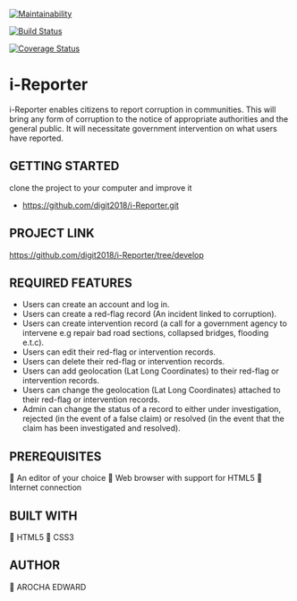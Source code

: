 [![Maintainability](https://api.codeclimate.com/v1/badges/3cf0a8a52ad91f1999a8/maintainability)](https://codeclimate.com/github/digit2018/i-Reporter/maintainability)

[![Build Status](https://travis-ci.org/digit2018/i-Reporter.svg?branch=develop)](https://travis-ci.org/digit2018/i-Reporter)

[![Coverage Status](https://coveralls.io/repos/github/digit2018/i-Reporter/badge.svg?branch=develop)](https://coveralls.io/github/digit2018/i-Reporter?branch=develop)

# i-Reporter 
i-Reporter enables citizens to report corruption in communities. This will bring any form of corruption to the notice of appropriate authorities and the general  public. It will necessitate government intervention on what users have reported.
## GETTING STARTED
clone the project to your computer and improve it
- https://github.com/digit2018/i-Reporter.git
## PROJECT LINK
https://github.com/digit2018/i-Reporter/tree/develop
## REQUIRED FEATURES
- Users can create an account and log in.
- Users can create a red-flag record (An incident linked to corruption).
- Users can create intervention record (a call for a government agency to intervene e.g repair bad road sections, collapsed bridges, flooding e.t.c).
- Users can edit their red-flag or intervention records.
- Users can delete their red-flag or intervention records.
- Users can add geolocation (Lat Long Coordinates) to their red-flag or intervention records.
- Users can change the geolocation (Lat Long Coordinates) attached to their red-flag or intervention records.
- Admin can change the status of a record to either under investigation, rejected (in the event of a false claim) or resolved (in the event that the claim has been investigated and resolved).
## PREREQUISITES
	An editor of your choice
	Web browser with support for HTML5
	Internet connection
## BUILT WITH
	HTML5
	CSS3
##  AUTHOR
	AROCHA  EDWARD
